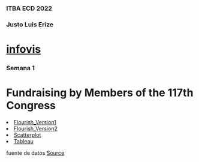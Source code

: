 
<!DOCTYPE html>
<html>
<head>
  <meta charset="utf-8">
  <meta name="viewport" content="width=device-width">
  <meta property="og:title" content="Semana 2" />
  <title>ECD</title>
</head>
<body>
 <h3 id="curso">ITBA ECD 2022</h3>    
  <h3 id="alumno">Justo Luis Erize</h3> 
  <h1><a href="https://jpcasal.github.io/infovis/">infovis</a></h1>
      
 <h3 id="week44">Semana 1</h3>
<h1> Fundraising by Members of the 117th Congress</h1>
  <li><a href="https://justoerize1997.github.io/infovis/S2/Flourish.html">Flourish_Version1</a></li>
  <li><a href="https://justoerize1997.github.io/infovis/S2/Flourish1.html">Flourish_Version2</a></li>
  <li><a href="https://justoerize1997.github.io/infovis/S2/Scatterplot.html"">Scatterplot</a></li>
  <li><a href="https://justoerize1997.github.io/infovis/S2/Tableau.html"">Tableau</a></li>


  <p>fuente de datos <a href="https://www.opensecrets.org/members-of-congress/members-list">Source</a></p>
   <h3 id="week44"></h3>
